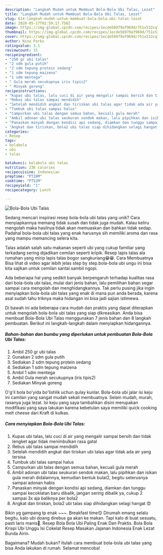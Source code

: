 ```yaml
---
description: "Langkah Mudah untuk Membuat Bola-Bola Ubi Talas, Lezat"
title: "Langkah Mudah untuk Membuat Bola-Bola Ubi Talas, Lezat"
slug: 614-langkah-mudah-untuk-membuat-bola-bola-ubi-talas-lezat
date: 2020-05-17T02:59:17.756Z
image: https://img-global.cpcdn.com/recipes/1ecde56979af969d/751x532cq70/bola-bola-ubi-talas-foto-resep-utama.jpg
thumbnail: https://img-global.cpcdn.com/recipes/1ecde56979af969d/751x532cq70/bola-bola-ubi-talas-foto-resep-utama.jpg
cover: https://img-global.cpcdn.com/recipes/1ecde56979af969d/751x532cq70/bola-bola-ubi-talas-foto-resep-utama.jpg
author: Nina Parks
ratingvalue: 3.1
reviewcount: 15
recipeingredient:
- "250 gr ubi talas"
- "2 sdm gula putih"
- "2 sdm tepung protein sedang"
- "1 sdm tepung maizena"
- "1 sdm mentega"
- " Gula merah secukupnya iris tipis2"
- " Minyak goreng"
recipeinstructions:
- "Kupas ubi talas, lalu cuci di air yang mengalir sampai bersih dan tidak lengket agar tidak menimbulkan rasa gatal"
- "Rebus ubi talas sampai mendidih"
- "Setelah mendidih angkat dan tiriskan ubi talas agar tidak ada air yang tersisa"
- "Tumbuk ubi talas sampai halus"
- "Campurkan ubi talas dengan semua bahan, kecuali gula merah"
- "Ambil adonan ubi talas seukuran sendok makan, lalu pipihkan dan isikan gula merah didalamnya, kemudian bentuk bulat2, begitu seterusnya sampai adonan habis"
- "Panaskan minyak dengan kondisi api sedang, diamkan dan tunggu sampai kecoklatan baru dibalik, jangan sering dibalik ya, cukup 2 sampai 3x aja baliknya per bola2"
- "Angkat dan tiriskan, bola2 ubi talas siap dihidangkan selagi hangat 😍"
categories:
- Resep
tags:
- bolabola
- ubi
- talas

katakunci: bolabola ubi talas 
nutrition: 236 calories
recipecuisine: Indonesian
preptime: "PT20M"
cooktime: "PT52M"
recipeyield: "1"
recipecategory: Lunch

---
```



![Bola-Bola Ubi Talas](https://img-global.cpcdn.com/recipes/1ecde56979af969d/751x532cq70/bola-bola-ubi-talas-foto-resep-utama.jpg)

Sedang mencari inspirasi resep bola-bola ubi talas yang unik? Cara menyiapkannya memang tidak susah dan tidak juga mudah. Kalau keliru mengolah maka hasilnya tidak akan memuaskan dan bahkan tidak sedap. Padahal bola-bola ubi talas yang enak harusnya sih memiliki aroma dan rasa yang mampu memancing selera kita.

Talas adalah salah satu makanan seperti ubi yang cukup familiar yang terkadang sering dijadikan cemilan seperti kripik. Resep lapis talas ala rumahan yang mirip lapis talas bogor sangkuriang😁😁. Cara Membuatnya Bisa lihat di video agar lebih jelas step by step.bola-bola ubi ungu ini bisa kita sajikan untuk cemilan santai.sambil ngopi.

Ada beberapa hal yang sedikit banyak berpengaruh terhadap kualitas rasa dari bola-bola ubi talas, mulai dari jenis bahan, lalu pemilihan bahan segar sampai cara mengolah dan menghidangkannya. Tak perlu pusing jika ingin menyiapkan bola-bola ubi talas yang enak di mana pun anda berada, karena asal sudah tahu triknya maka hidangan ini bisa jadi sajian istimewa.


Di bawah ini ada beberapa cara mudah dan praktis yang dapat diterapkan untuk mengolah bola-bola ubi talas yang siap dikreasikan. Anda bisa membuat Bola-Bola Ubi Talas menggunakan 7 jenis bahan dan 8 langkah pembuatan. Berikut ini langkah-langkah dalam menyiapkan hidangannya.

<!--inarticleads1-->

##### Bahan-bahan dan bumbu yang diperlukan untuk pembuatan Bola-Bola Ubi Talas:

1. Ambil 250 gr ubi talas
1. Gunakan 2 sdm gula putih
1. Sediakan 2 sdm tepung protein sedang
1. Sediakan 1 sdm tepung maizena
1. Ambil 1 sdm mentega
1. Ambil  Gula merah secukupnya (iris tipis2)
1. Sediakan  Minyak goreng


O&#39;g&#39;il bola bo&#39;yida bo&#39;lishlik uchun qulay kunlar. Bola-bola ubi jalar isi keju ini camilan yang sangat mudah sekali membuatnya. Selain mudah, murah, rasanya juga lezat. Isi keju yang saya tambahkan disini merupakan modifikasi yang saya lakukan karena kebetulan saya memiliki quick cooking melt cheese dari Kraft di kulkas. 

<!--inarticleads2-->

##### Cara menyiapkan Bola-Bola Ubi Talas:

1. Kupas ubi talas, lalu cuci di air yang mengalir sampai bersih dan tidak lengket agar tidak menimbulkan rasa gatal
1. Rebus ubi talas sampai mendidih
1. Setelah mendidih angkat dan tiriskan ubi talas agar tidak ada air yang tersisa
1. Tumbuk ubi talas sampai halus
1. Campurkan ubi talas dengan semua bahan, kecuali gula merah
1. Ambil adonan ubi talas seukuran sendok makan, lalu pipihkan dan isikan gula merah didalamnya, kemudian bentuk bulat2, begitu seterusnya sampai adonan habis
1. Panaskan minyak dengan kondisi api sedang, diamkan dan tunggu sampai kecoklatan baru dibalik, jangan sering dibalik ya, cukup 2 sampai 3x aja baliknya per bola2
1. Angkat dan tiriskan, bola2 ubi talas siap dihidangkan selagi hangat 😍


Bikin yg gampang tp enak ~~~. Breakfast time😊 Dirumah emang selalu begitu, kalo ubi doang direbus ga akan ke makan. Tapi kalo di buat sesuatu, pasti laris manis🥰. Resep Bola Bola Ubi Paling Enak Dan Praktis. Bola Bola Krispi Ubi Unggu Isi Cokelat Resep Masakan Jajanan Indonesia Enak Lezat Bunda Airin. 

Bagaimana? Mudah bukan? Itulah cara membuat bola-bola ubi talas yang bisa Anda lakukan di rumah. Selamat mencoba!
